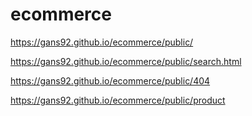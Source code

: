 # ecommerce

https://gans92.github.io/ecommerce/public/

https://gans92.github.io/ecommerce/public/search.html

https://gans92.github.io/ecommerce/public/404

https://gans92.github.io/ecommerce/public/product
